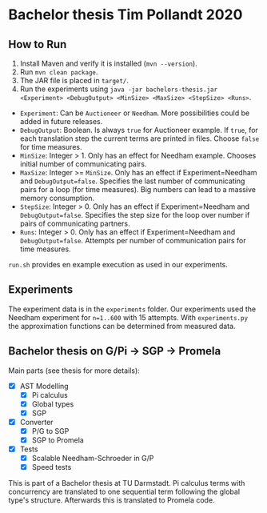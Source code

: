 # Bachelor thesis Tim Pollandt 2020

## How to Run

1. Install Maven and verify it is installed (`mvn --version`).
2. Run `mvn clean package`.
3. The JAR file is placed in `target/`.
4. Run the experiments using `java -jar bachelors-thesis.jar <Experiment> <DebugOutput> <MinSize> <MaxSize> <StepSize> <Runs>`.

* `Experiment`: Can be `Auctioneer` or `Needham`. More possibilities could be added in future releases.
* `DebugOutput`: Boolean. Is always `true` for Auctioneer example. If `true`, for each translation step the current terms are printed in files. Choose `false` for time measures.
* `MinSize`: Integer > 1. Only has an effect for Needham example. Chooses initial number of communicating pairs.
* `MaxSize`: Integer >= `MinSize`. Only has an effect if Experiment=Needham and `DebugOutput=false`. Specifies the last number of communicating pairs for a loop (for time measures). Big numbers can lead to a massive memory consumption.
* `StepSize`: Integer > 0. Only has an effect if Experiment=Needham and `DebugOutput=false`. Specifies the step size for the loop over number if pairs of communicating partners.
* `Runs`: Integer > 0. Only has an effect if Experiment=Needham and `DebugOutput=false`. Attempts per number of communication pairs for time measures.

`run.sh` provides en example execution as used in our experiments.

## Experiments

The experiment data is in the `experiments` folder. Our experiments used the Needham experiment for `n=1..600` with 15 attempts. With `experiments.py` the approximation functions can be determined from measured data.

## Bachelor thesis on G/Pi -> SGP -> Promela

Main parts (see thesis for more details):
* [x] AST Modelling
  * [x] Pi calculus
  * [x] Global types
  * [x] SGP
* [X] Converter
  * [X] P/G to SGP
  * [X] SGP to Promela
* [X] Tests
  * [X] Scalable Needham-Schroeder in G/P
  * [X] Speed tests

This is part of a Bachelor thesis at TU Darmstadt. Pi calculus terms with concurrency are translated to one sequential term following the global type's structure. Afterwards this is translated to Promela code.
